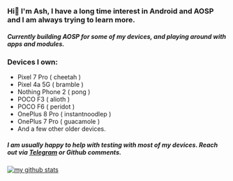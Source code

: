### Hi👋 I'm Ash, I have a long time interest in Android and AOSP and I am always trying to learn more. 
##### Currently building AOSP for some of my devices, and playing around with apps and modules.

### Devices I own:
- Pixel 7 Pro ( cheetah )
- Pixel 4a 5G ( bramble )
- Nothing Phone 2 ( pong )
- POCO F3 ( alioth )
- POCO F6 ( peridot )
- OnePlus 8 Pro ( instantnoodlep )
- OnePlus 7 Pro ( guacamole )
- And a few other older devices.

#####  I am usually happy to help with testing with most of my devices. Reach out via  [Telegram](https://t.me/AndroidAsh) or Github comments.

[![my github stats](https://github-readme-stats.vercel.app/api?username=ashoss&show_icons=true&theme=blue&count_private=true)](https://github.com/ashoss)

<!--
**ashoss** is a ✨ _special_ ✨ repository because its `README.md` (this file) appears on your GitHub profile.

Here are some ideas to get you started:

- 🔭 I’m currently working on ...
- 🌱 I’m currently learning ...
- 👯 I’m looking to collaborate on ...
- 🤔 I’m looking for help with ...
- 💬 Ask me about ...
- 📫 How to reach me: ...
- 😄 Pronouns: ...
- ⚡ Fun fact: ...
-->
